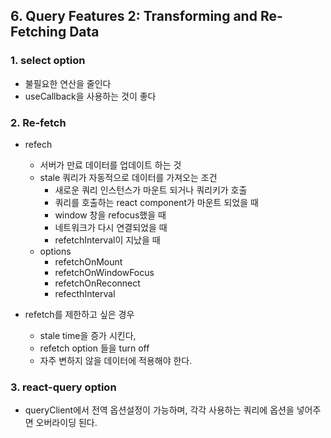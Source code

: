 ## 6. Query Features 2: Transforming and Re-Fetching Data

### 1. select option
* 불필요한 연산을 줄인다
* useCallback을 사용하는 것이 좋다

### 2. Re-fetch
* refech
  * 서버가 만료 데이터를 업데이트 하는 것
  * stale 쿼리가 자동적으로 데이터를 가져오는 조건
    * 새로운 쿼리 인스턴스가 마운트 되거나 쿼리키가 호출
    * 쿼리를 호출하는 react component가 마운트 되었을 때
    * window 창을 refocus했을 때
    * 네트워크가 다시 연결되었을 때
    * refetchInterval이 지났을 때
  * options
    * refetchOnMount
    * refetchOnWindowFocus
    * refetchOnReconnect
    * refecthInterval

* refetch를 제한하고 싶은 경우
  * stale time을 증가 시킨다,
  * refetch option 들을 turn off
  * 자주 변하지 않을 데이터에 적용해야 한다.

### 3. react-query option
* queryClient에서 전역 옵션설정이 가능하며, 각각 사용하는 쿼리에 옵션을 넣어주면 오버라이딩 된다.
